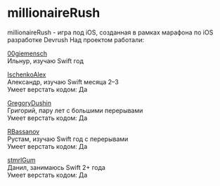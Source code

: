 # millionaireRush
millionaireRush - игра под iOS, созданная в рамках марафона по iOS разработке Devrush
Над проектом работали:

[00giemensch](https://github.com/00giemensch)  
Ильнур, изучаю Swift год

[IschenkoAlex](https://github.com/IschenkoAlex)  
Александр, изучаю Swift месяца 2–3  
Умеет верстать кодом: Да

[GregoryDushin](https://github.com/GregoryDushin)  
Григорий, пару лет с большими перерывами  
Умеет верстать кодом: Да

[RBassanov](https://github.com/RBassanov)  
Рустам, изучаю Swift год с перерывами  
Умеет верстать кодом: Да

[stmrlGum](https://github.com/stmrlGum)  
Данил, занимаюсь Swift 2+ года  
Умеет верстать кодом: Да
